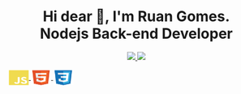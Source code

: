 <div align="center">
    <h1>Hi dear 👋, I'm Ruan Gomes.<br>Nodejs Back-end Developer</h1>
  <a href="https://github.com/RuanGoms">
    
  <img  display: inline-block height="180em" src="https://github-readme-stats.vercel.app/api?username=RuanGoms&show_icons=true&theme=apprentice&include_all_commits=true&count_private=true"/>
<img height="180em" src="https://github-readme-stats.vercel.app/api/top-langs/?username=RuanGoms&layout=Demo&theme=apprentice">
</div>
  
<div style="display: inline_block"><br>
  <img align="center" alt="Js" height="30" width="40" src="https://raw.githubusercontent.com/devicons/devicon/master/icons/javascript/javascript-plain.svg">
  <img align="center" alt="HTML" height="30" width="40" src="https://raw.githubusercontent.com/devicons/devicon/master/icons/html5/html5-original.svg">
  <img align="center" alt="CSS" height="30" width="40" src="https://raw.githubusercontent.com/devicons/devicon/master/icons/css3/css3-original.svg">
</div>
    </div>
